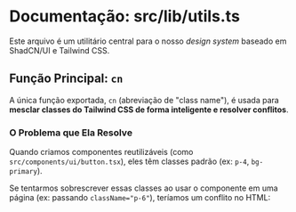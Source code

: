 # Documentação: src/lib/utils.ts

Este arquivo é um utilitário central para o nosso _design system_ baseado em ShadCN/UI e Tailwind CSS.

## Função Principal: `cn`

A única função exportada, `cn` (abreviação de "class name"), é usada para **mesclar classes do Tailwind CSS de forma inteligente e resolver conflitos**.

### O Problema que Ela Resolve

Quando criamos componentes reutilizáveis (como `src/components/ui/button.tsx`), eles têm classes padrão (ex: `p-4`, `bg-primary`).

Se tentarmos sobrescrever essas classes ao usar o componente em uma página (ex: passando `className="p-6"`), teríamos um conflito no HTML:

<!-- <button class="p-4 bg-primary p-6">...</button> -->

